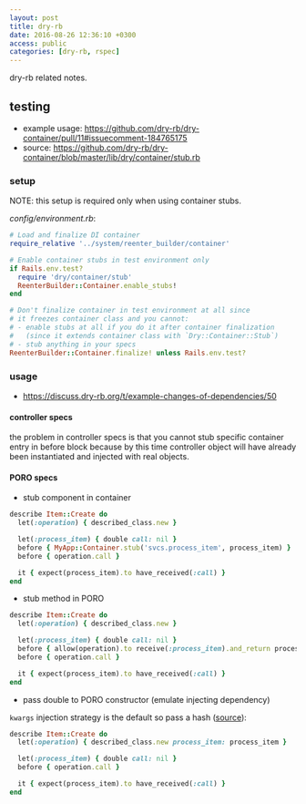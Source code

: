 ```yaml
---
layout: post
title: dry-rb
date: 2016-08-26 12:36:10 +0300
access: public
categories: [dry-rb, rspec]
---
```


dry-rb related notes.

<!-- more -->

## testing

- example usage: <https://github.com/dry-rb/dry-container/pull/11#issuecomment-184765175>
- source: <https://github.com/dry-rb/dry-container/blob/master/lib/dry/container/stub.rb>

### setup

NOTE: this setup is required only when using container stubs.

_config/environment.rb_:

```ruby
# Load and finalize DI container
require_relative '../system/reenter_builder/container'

# Enable container stubs in test environment only
if Rails.env.test?
  require 'dry/container/stub'
  ReenterBuilder::Container.enable_stubs!
end

# Don't finalize container in test environment at all since
# it freezes container class and you cannot:
# - enable stubs at all if you do it after container finalization
#   (since it extends container class with `Dry::Container::Stub`)
# - stub anything in your specs
ReenterBuilder::Container.finalize! unless Rails.env.test?
```

### usage

- <https://discuss.dry-rb.org/t/example-changes-of-dependencies/50>

#### controller specs

the problem in controller specs is that you cannot stub specific
container entry in before block because by this time controller object
will have already been instantiated and injected with real objects.

#### PORO specs

- stub component in container

```ruby
describe Item::Create do
  let(:operation) { described_class.new }

  let(:process_item) { double call: nil }
  before { MyApp::Container.stub('svcs.process_item', process_item) }
  before { operation.call }

  it { expect(process_item).to have_received(:call) }
end
```

- stub method in PORO

```ruby
describe Item::Create do
  let(:operation) { described_class.new }

  let(:process_item) { double call: nil }
  before { allow(operation).to receive(:process_item).and_return process_item }
  before { operation.call }

  it { expect(process_item).to have_received(:call) }
end
```

- pass double to PORO constructor (emulate injecting dependency)

`kwargs` injection strategy is the default so pass a hash
([source](https://discuss.dry-rb.org/t/example-changes-of-dependencies/50/3)):

```ruby
describe Item::Create do
  let(:operation) { described_class.new process_item: process_item }

  let(:process_item) { double call: nil }
  before { operation.call }

  it { expect(process_item).to have_received(:call) }
end
```
